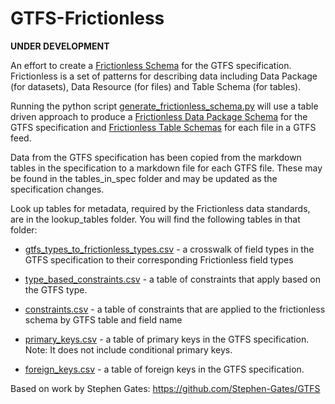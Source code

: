 # GTFS-Frictionless

**UNDER DEVELOPMENT**

An effort to create a [Frictionless Schema](https://frictionlessdata.io/) for the GTFS specification. Frictionless is a 
set of patterns for describing data including Data Package (for datasets), Data Resource (for files) and Table Schema 
(for tables).

Running the python script [generate_frictionless_schema.py](generate_frictionless_schema.py)
will use a table driven approach to produce a [Frictionless Data Package Schema](https://specs.frictionlessdata.io/data-package/)
for the GTFS specification and [Frictionless Table Schemas](https://specs.frictionlessdata.io/table-schema/) for each 
file in a GTFS feed. 

Data from the GTFS specification has been copied from the markdown tables in the specification to a markdown file for each GTFS 
file. These may be found in the tables_in_spec folder and may be updated as the specification changes.

Look up tables for metadata, required by the Frictionless data standards, are in the lookup_tables folder.  You will find 
the following tables in that folder:

- [gtfs_types_to_frictionless_types.csv](lookup_tables/gtfs_types_to_frictionless_types.csv) - a crosswalk 
  of field types in the GTFS specification to their corresponding Frictionless field types
  
- [type_based_constraints.csv](lookup_tables/type_based_constraints.csv) - a table of constraints that apply based on
  the GTFS type.
  
- [constraints.csv](lookup_tables/constraints.csv) - a table of constraints that are applied to the frictionless schema 
  by GTFS table and field name

- [primary_keys.csv](lookup_tables/primary_keys.csv) - a table of primary keys in the GTFS specification. Note: It does
  not include conditional primary keys.
  
- [foreign_keys.csv](lookup_tables/foreign_keys.csv) - a table of foreign keys in the GTFS specification. 
  
Based on work by Stephen Gates: https://github.com/Stephen-Gates/GTFS
